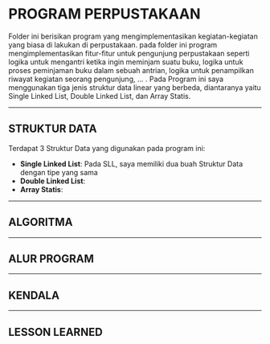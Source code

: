 # PROGRAM PERPUSTAKAAN
Folder ini berisikan program yang mengimplementasikan kegiatan-kegiatan yang biasa di lakukan di perpustakaan. pada folder ini program mengimplementasikan fitur-fitur untuk pengunjung perpustakaan seperti logika untuk mengantri ketika ingin meminjam suatu buku, logika untuk proses peminjaman buku dalam sebuah antrian, logika untuk penampilkan riwayat kegiatan seorang pengunjung, ... . Pada Program ini saya menggunakan tiga jenis struktur data linear yang berbeda, diantaranya yaitu Single Linked List, Double Linked List, dan Array Statis.

---

## STRUKTUR DATA
Terdapat 3 Struktur Data yang digunakan pada program ini:
- **Single Linked List**: Pada SLL, saya memiliki dua buah Struktur Data dengan tipe yang sama
- **Double Linked List**:
- **Array Statis**:

---

## ALGORITMA

---

## ALUR PROGRAM 

---

## KENDALA 

---

## LESSON LEARNED

